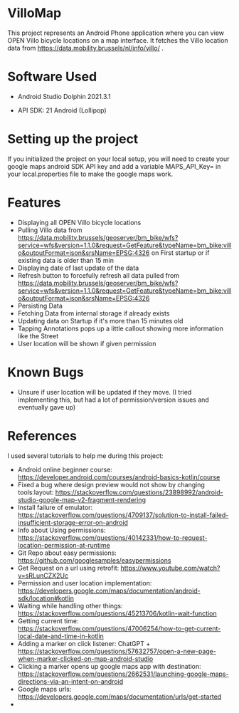# VilloMap

This project represents an Android Phone application where you can view OPEN Villo bicycle locations on a map interface. It fetches the Villo location data from https://data.mobility.brussels/nl/info/villo/ .

# Software Used

* Android Studio Dolphin 2021.3.1

* API SDK: 21 Android (Lollipop)

# Setting up the project

If you initialized the project on your local setup, you will need to create your google maps android SDK API key and add a variable MAPS_API_Key=<your key here> in your local.properties file to make the google maps work.

# Features

* Displaying all OPEN Villo bicycle locations
* Pulling Villo data from https://data.mobility.brussels/geoserver/bm_bike/wfs?service=wfs&version=1.1.0&request=GetFeature&typeName=bm_bike:villo&outputFormat=json&srsName=EPSG:4326 on First startup or if existing data is older than 15 min
* Displaying date of last update of the data
* Refresh button to forcefully refresh all data pulled from https://data.mobility.brussels/geoserver/bm_bike/wfs?service=wfs&version=1.1.0&request=GetFeature&typeName=bm_bike:villo&outputFormat=json&srsName=EPSG:4326
* Persisting Data 
* Fetching Data from internal storage if already exists
* Updating data on Startup if it's more than 15 minutes old
* Tapping Annotations pops up a little callout showing more information like the Street
* User location will be shown if given permission

# Known Bugs

* Unsure if user location will be updated if they move. (I tried implementing this, but had a lot of permission/version issues and eventually gave up)

# References
I used several tutorials to help me during this project:

* Android online beginner course: https://developer.android.com/courses/android-basics-kotlin/course
* Fixed a bug where design preview would not show by changing tools:layout: https://stackoverflow.com/questions/23898992/android-studio-google-map-v2-fragment-rendering
* Install failure of emulator: https://stackoverflow.com/questions/4709137/solution-to-install-failed-insufficient-storage-error-on-android
* Info about Using permissions: https://stackoverflow.com/questions/40142331/how-to-request-location-permission-at-runtime
* Git Repo about easy permissions: https://github.com/googlesamples/easypermissions
* Get Request on a url using retrofit: https://www.youtube.com/watch?v=sRLunCZX2Uc
* Permission and user location implementation: https://developers.google.com/maps/documentation/android-sdk/location#kotlin
* Waiting while handling other things: https://stackoverflow.com/questions/45213706/kotlin-wait-function
* Getting current time: https://stackoverflow.com/questions/47006254/how-to-get-current-local-date-and-time-in-kotlin
* Adding a marker on click listener: ChatGPT + https://stackoverflow.com/questions/57632757/open-a-new-page-when-marker-clicked-on-map-android-studio
* Clicking a marker opens up google maps app with destination: https://stackoverflow.com/questions/2662531/launching-google-maps-directions-via-an-intent-on-android
* Google maps urls: https://developers.google.com/maps/documentation/urls/get-started
* 